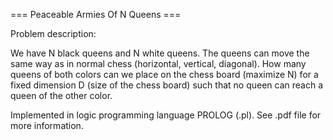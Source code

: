 === Peaceable Armies Of N Queens ===

Problem description: 

We have N black queens and N white queens. The queens can move the same way as in normal chess (horizontal, vertical, diagonal). How many queens of both colors can we place on the chess board (maximize N) for a fixed dimension D (size of the chess board) such that no queen can reach a queen of the other color. 


Implemented in logic programming language PROLOG (.pl). See .pdf file for more information.


